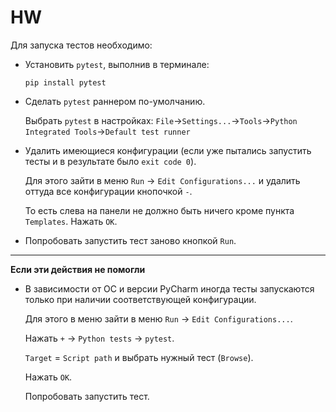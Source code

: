 # HW
Для запуска тестов необходимо:

* Установить `pytest`, выполнив в терминале:
    ```
    pip install pytest
    ```

* Сделать `pytest` раннером по-умолчанию. 

    Выбрать `pytest` в настройках:
    `File`->`Settings...`->`Tools`->`Python Integrated Tools`->`Default test runner` 

* Удалить имеющиеся конфигурации (если уже пытались запустить тесты и в результате было `exit code 0`).

    Для этого зайти в меню `Run` -> `Edit Configurations...` 
    и удалить оттуда все конфигурации кнопочкой `-`.
    
    То есть слева на панели не должно быть ничего кроме пункта `Templates`.
    Нажать `OK`.


* Попробовать запустить тест заново кнопкой `Run`.


---

**Если эти действия не помогли**

* В зависимости от ОС и версии PyCharm иногда тесты запускаются только при наличии соответствующей конфигурации.
    
    Для этого в меню зайти в меню `Run` -> `Edit Configurations...`.
    
    Нажать `+` -> `Python tests` -> `pytest`.
    
    `Target` = `Script path` и выбрать нужный тест (`Browse`). 
    
    Нажать `OK`.
    
    Попробовать запустить тест. 